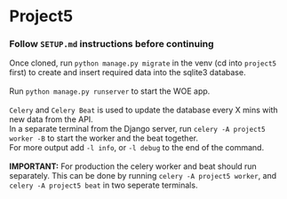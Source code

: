 # Project5

### Follow `SETUP.md` instructions before continuing

Once cloned, run `python manage.py migrate` in the venv (cd into `project5` first) to create and insert required data into the sqlite3 database.
<br><br>
Run `python manage.py runserver` to start the WOE app.
<br><br>
`Celery` and `Celery Beat` is used to update the database every X mins with new data from the API.
<br>
In a separate terminal from the Django server, run `celery -A project5 worker -B` to start the worker and the beat together.
<br>
For more output add `-l info`, or `-l debug` to the end of the command.
<br><br>
**IMPORTANT:** For production the celery worker and beat should run separately. This can be done by running `celery -A project5 worker`, and `celery -A project5 beat` in two seperate terminals.
